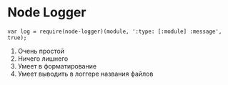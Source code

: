 # Node Logger

    var log = require(node-logger)(module, ':type: [:module] :message', true);

1. Очень простой
2. Ничего лишнего
3. Умеет в форматирование
4. Умеет выводить в логгере названия файлов